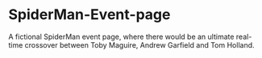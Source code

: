 # SpiderMan-Event-page
A fictional SpiderMan event page, where there would be an ultimate real-time crossover between Toby Maguire, Andrew Garfield and Tom Holland. 
